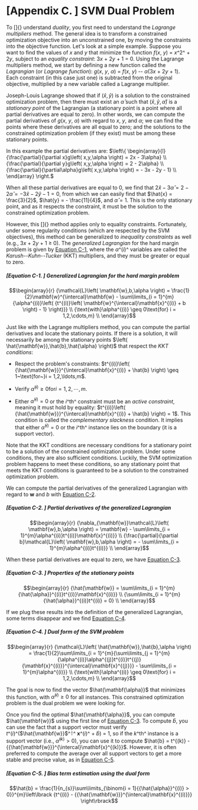 
[Appendix C. ] SVM Dual Problem
======================================

To []{}
understand *duality*, you first need to understand the *Lagrange
multipliers* method. The general idea is to transform a constrained
optimization objective into an unconstrained one, by moving the
constraints into the objective function. Let's look at a simple example.
Suppose you want to find the values of *x* and *y* that minimize the
function *f*(*x*, *y*) = *x*^2^ + 2*y*, subject to an *equality
constraint*: 3*x* + 2*y* + 1 = 0. Using the Lagrange multipliers method,
we start by defining a new function called the *Lagrangian* (or
*Lagrange function*): *g*(*x*, *y*, *α*) = *f*(*x*, *y*) -- *α*(3*x* +
2*y* + 1). Each constraint (in this case just one) is subtracted from
the original objective, multiplied by a new variable called a Lagrange
multiplier.

Joseph-Louis Lagrange showed that if
$\left( \hat{x},\hat{y} \right)$ is a solution to the constrained
optimization problem, then there must exist an $\hat{\alpha}$ such that
$\left( \hat{x},\hat{y},\hat{\alpha} \right)$ is a *stationary point* of
the Lagrangian (a stationary point is a point where all partial
derivatives are equal to zero). In other words, we can compute the
partial derivatives of *g*(*x*, *y*, *α*) with regard to *x*, *y*, and
*α*; we can find the points where these derivatives are all equal to
zero; and the solutions to the constrained optimization problem (if they
exist) must be among these stationary points.

In this example the partial derivatives are: $\left\{ \begin{array}{l}
{\frac{\partial}{\partial x}g\left( x,y,\alpha \right) = 2x - 3\alpha} \\
{\frac{\partial}{\partial y}g\left( x,y,\alpha \right) = 2 - 2\alpha} \\
{\frac{\partial}{\partial\alpha}g\left( x,y,\alpha \right) = - 3x - 2y - 1} \\
\end{array} \right.$

When all these partial derivatives are equal to 0, we find that
$2\hat{x} - 3\hat{\alpha} = 2 - 2\hat{\alpha} = -3\hat{x} - 2\hat{y} - 1 = 0$,
from which we can easily find that $\hat{x} = \frac{3}{2}$,
$\hat{y} = - \frac{11}{4}$, and $\hat{\alpha} = 1$. This is the only
stationary point, and as it respects the constraint, it must be the
solution to the constrained optimization problem.

However,
this []{}
method applies only to equality constraints. Fortunately, under some
regularity conditions (which are respected by the SVM objectives), this
method can be generalized to *inequality constraints* as well (e.g.,
3*x* + 2*y* + 1 ≥ 0). The *generalized Lagrangian* for the hard margin
problem is given by [Equation
C-1](https://learning.oreilly.com/library/view/hands-on-machine-learning/9781492032632/app03.html#generalized_lagrangian_hard_margin),
where the *α*^(*i*)^ variables are called the *Karush--Kuhn--Tucker*
(KKT) multipliers, and they must be greater or equal to zero.


##### [Equation C-1. ] Generalized Lagrangian for the hard margin problem

$$\begin{array}{r}
{\mathcal{L}\left( \mathbf{w},b,\alpha \right) = \frac{1}{2}\mathbf{w}^{\intercal}\mathbf{w} - \sum\limits_{i = 1}^{m}{\alpha^{(i)}\left( {t^{(i)}\left( \mathbf{w}^{\intercal}\mathbf{x}^{(i)} + b \right) - 1} \right)}} \\
{\text{with}\alpha^{(i)} \geq 0\text{for} i = 1,2,\cdots,m} \\
\end{array}$$


Just like with the Lagrange multipliers method, you can compute the
partial derivatives and locate the stationary points. If there is a
solution, it will necessarily be among the stationary points
$\left( \hat{\mathbf{w}},\hat{b},\hat{\alpha} \right)$ that respect the
*KKT conditions*:

-   Respect the problem's constraints:
    $t^{(i)}\left( {\hat{\mathbf{w}}}^{\intercal}\mathbf{x}^{(i)} + \hat{b} \right) \geq 1~\text{for~}i = 1,2,\ldots,m$.

-   Verify ${\hat{\alpha}}^{(i)} \geq 0\text{for} i = 1,2,\cdots,m$.

-   Either ${\hat{\alpha}}^{(i)} = 0$ or the
    *i*^th^ constraint must be an *active constraint*, meaning it must
    hold by equality:
    $t^{(i)}\left( {\hat{\mathbf{w}}}^{\intercal}\mathbf{x}^{(i)} + \hat{b} \right) = 1$.
    This condition is called the *complementary
    slackness* condition. It implies that either
    ${\hat{\alpha}}^{(i)} = 0$ or the *i*^th^ instance lies on the
    boundary (it is a support vector).

Note that the KKT conditions are necessary conditions for a stationary
point to be a solution of the constrained optimization problem. Under
some conditions, they are also sufficient conditions. Luckily, the SVM
optimization problem happens to meet these conditions, so any stationary
point that meets the KKT conditions is guaranteed to be a solution to
the constrained optimization problem.

We can compute the partial derivatives of the generalized Lagrangian
with regard to **w** and *b* with [Equation
C-2](https://learning.oreilly.com/library/view/hands-on-machine-learning/9781492032632/app03.html#partial_derivatives_of_generalized_lagrangian).


##### [Equation C-2. ] Partial derivatives of the generalized Lagrangian

$$\begin{array}{r}
{\nabla_{\mathbf{w}}\mathcal{L}\left( \mathbf{w},b,\alpha \right) = \mathbf{w} - \sum\limits_{i = 1}^{m}\alpha^{(i)}t^{(i)}\mathbf{x}^{(i)}} \\
{\frac{\partial}{\partial b}\mathcal{L}\left( \mathbf{w},b,\alpha \right) = - \sum\limits_{i = 1}^{m}\alpha^{(i)}t^{(i)}} \\
\end{array}$$


When these partial derivatives are equal to zero, we have [Equation
C-3](https://learning.oreilly.com/library/view/hands-on-machine-learning/9781492032632/app03.html#stationary_points_properties).


##### [Equation C-3. ] Properties of the stationary points

$$\begin{array}{r}
{\hat{\mathbf{w}} = \sum\limits_{i = 1}^{m}{\hat{\alpha}}^{(i)}t^{(i)}\mathbf{x}^{(i)}} \\
{\sum\limits_{i = 1}^{m}{\hat{\alpha}}^{(i)}t^{(i)} = 0} \\
\end{array}$$


If we plug these results into the definition of the generalized
Lagrangian, some terms disappear and we find [Equation
C-4](https://learning.oreilly.com/library/view/hands-on-machine-learning/9781492032632/app03.html#dual_form_generalized_lagrangian).


##### [Equation C-4. ] Dual form of the SVM problem

$$\begin{array}{r}
{\mathcal{L}\left( \hat{\mathbf{w}},\hat{b},\alpha \right) = \frac{1}{2}\sum\limits_{i = 1}^{m}{\sum\limits_{j = 1}^{m}{\alpha^{(i)}\alpha^{(j)}t^{(i)}t^{(j)}{\mathbf{x}^{(i)}}^{\intercal}\mathbf{x}^{(j)}}} - \sum\limits_{i = 1}^{m}\alpha^{(i)}} \\
{\text{with}\alpha^{(i)} \geq 0\text{for} i = 1,2,\cdots,m} \\
\end{array}$$


The goal is now to find the vector $\hat{\mathbf{\alpha}}$ that
minimizes this function, with ${\hat{\alpha}}^{(i)} \geq 0$ for all
instances. This constrained optimization problem is the dual problem we
were looking for.

Once you find the optimal $\hat{\mathbf{\alpha}}$, you can compute
$\hat{\mathbf{w}}$ using the first line of [Equation
C-3](https://learning.oreilly.com/library/view/hands-on-machine-learning/9781492032632/app03.html#stationary_points_properties).
To compute $\hat{b}$, you can use the fact that a support vector must
verify *t*^(*i*)^($\hat{\mathbf{w}}$^⊺^ **x**^(*i*)^ + $\hat{b}$) = 1,
so if the *k*^th^ instance is a support vector (i.e.,
${\hat{\alpha}}^{(k)} > 0$), you can use it to compute
$\hat{b} = t^{(k)} - {{\hat{\mathbf{w}}}^{\intercal}\mathbf{x}^{(k)}}$.
However, it is often preferred to compute the average over all support
vectors to get a more stable and precise value, as in [Equation
C-5](https://learning.oreilly.com/library/view/hands-on-machine-learning/9781492032632/app03.html#bias_term_dual_form).


##### [Equation C-5. ] Bias term estimation using the dual form

$$\hat{b} = \frac{1}{n_{s}}\sum\limits_{\binom{i = 1}{{\hat{\alpha}}^{(i)} > 0}}^{m}\left\lbrack {t^{(i)} - {{\hat{\mathbf{w}}}^{\intercal}\mathbf{x}^{(i)}}} \right\rbrack$$
